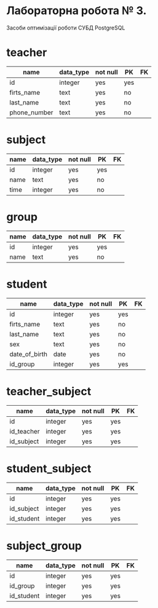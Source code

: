 # Лабораторна робота № 3.
Засоби оптимізації роботи СУБД PostgreSQL

# teacher

|name|data_type|not null|PK|FK|
|--|--|--|--|--|
|id|integer|yes|yes|
|firts_name|text|yes|no|
|last_name|text|yes|no|
|phone_number|text|yes|no|

# subject

|name|data_type|not null|PK|FK|
|--|--|--|--|--|
|id|integer|yes|yes|
|name|text|yes|no|
|time|integer|yes|no|

# group

|name|data_type|not null|PK|FK|
|--|--|--|--|--|
|id|integer|yes|yes|
|name|text|yes|no|

# student

|name|data_type|not null|PK|FK|
|--|--|--|--|--|
|id|integer|yes|yes|
|firts_name|text|yes|no|
|last_name|text|yes|no|
|sex|text|yes|no|
|date_of_birth|date|yes|no|
|id_group|integer|yes|yes|


# teacher_subject

|name|data_type|not null|PK|FK|
|--|--|--|--|--|
|id|integer|yes|yes|
|id_teacher|integer|yes|yes|
|id_subject|integer|yes|yes|


# student_subject

|name|data_type|not null|PK|FK|
|--|--|--|--|--|
|id|integer|yes|yes|
|id_subject|integer|yes|yes|
|id_student|integer|yes|yes|


# subject_group

|name|data_type|not null|PK|FK|
|--|--|--|--|--|
|id|integer|yes|yes|
|id_group|integer|yes|yes|
|id_student|integer|yes|yes|

